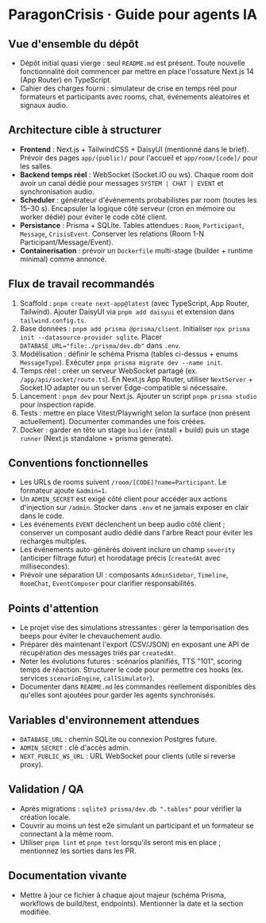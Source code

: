 # ParagonCrisis · Guide pour agents IA

## Vue d'ensemble du dépôt
- Dépôt initial quasi vierge : seul `README.md` est présent. Toute nouvelle fonctionnalité doit commencer par mettre en place l'ossature Next.js 14 (App Router) en TypeScript.
- Cahier des charges fourni : simulateur de crise en temps réel pour formateurs et participants avec rooms, chat, événements aléatoires et signaux audio.

## Architecture cible à structurer
- **Frontend** : Next.js + TailwindCSS + DaisyUI (mentionné dans le brief). Prévoir des pages `app/(public)/` pour l'accueil et `app/room/[code]/` pour les salles.
- **Backend temps réel** : WebSocket (Socket.IO ou ws). Chaque room doit avoir un canal dédié pour messages `SYSTEM | CHAT | EVENT` et synchronisation audio.
- **Scheduler** : générateur d'événements probabilistes par room (toutes les 15–30 s). Encapsuler la logique côté serveur (cron en mémoire ou worker dédié) pour éviter le code côté client.
- **Persistance** : Prisma + SQLite. Tables attendues : `Room`, `Participant`, `Message`, `CrisisEvent`. Conserver les relations (Room 1-N Participant/Message/Event).
- **Containerisation** : prévoir un `Dockerfile` multi-stage (builder + runtime minimal) comme annoncé.

## Flux de travail recommandés
1. Scaffold : `pnpm create next-app@latest` (avec TypeScript, App Router, Tailwind). Ajouter DaisyUI via `pnpm add daisyui` et extension dans `tailwind.config.ts`.
2. Base données : `pnpm add prisma @prisma/client`. Initialiser `npx prisma init --datasource-provider sqlite`. Placer `DATABASE_URL="file:./prisma/dev.db"` dans `.env`.
3. Modélisation : définir le schéma Prisma (tables ci-dessus + enums `MessageType`). Exécuter `pnpm prisma migrate dev --name init`.
4. Temps réel : créer un serveur WebSocket partagé (ex. `/app/api/socket/route.ts`). En Next.js App Router, utiliser `NextServer` + Socket.IO adapter ou un server Edge-compatible si nécessaire.
5. Lancement : `pnpm dev` pour Next.js. Ajouter un script `pnpm prisma studio` pour inspection rapide.
6. Tests : mettre en place Vitest/Playwright selon la surface (non présent actuellement). Documenter commandes une fois créées.
7. Docker : garder en tête un stage `builder` (install + build) puis un stage `runner` (Next.js standalone + prisma generate).

## Conventions fonctionnelles
- Les URLs de rooms suivent `/room/[CODE]?name=Participant`. Le formateur ajoute `&admin=1`.
- Un `ADMIN_SECRET` est exigé côté client pour accéder aux actions d'injection sur `/admin`. Stocker dans `.env` et ne jamais exposer en clair dans le code.
- Les événements `EVENT` déclenchent un beep audio côté client ; conserver un composant audio dédié dans l'arbre React pour éviter les recharges multiples.
- Les événements auto-générés doivent inclure un champ `severity` (anticiper filtrage futur) et horodatage précis (`createdAt` avec millisecondes).
- Prévoir une séparation UI : composants `AdminSidebar`, `Timeline`, `RoomChat`, `EventComposer` pour clarifier responsabilités.

## Points d'attention
- Le projet vise des simulations stressantes : gérer la temporisation des beeps pour éviter le chevauchement audio.
- Préparer dès maintenant l'export (CSV/JSON) en exposant une API de récupération des messages triés par `createdAt`.
- Noter les évolutions futures : scénarios planifiés, TTS "101", scoring temps de réaction. Structurer le code pour permettre ces hooks (ex. services `scenarioEngine`, `callSimulator`).
- Documenter dans `README.md` les commandes réellement disponibles dès qu'elles sont ajoutées pour garder les agents synchronisés.

## Variables d'environnement attendues
- `DATABASE_URL` : chemin SQLite ou connexion Postgres future.
- `ADMIN_SECRET` : clé d'accès admin.
- `NEXT_PUBLIC_WS_URL` : URL WebSocket pour clients (utile si reverse proxy).

## Validation / QA
- Après migrations : `sqlite3 prisma/dev.db ".tables"` pour vérifier la création locale.
- Couvrir au moins un test e2e simulant un participant et un formateur se connectant à la même room.
- Utiliser `pnpm lint` et `pnpm test` lorsqu'ils seront mis en place ; mentionnez les sorties dans les PR.

## Documentation vivante
- Mettre à jour ce fichier à chaque ajout majeur (schéma Prisma, workflows de build/test, endpoints). Mentionner la date et la section modifiée.
